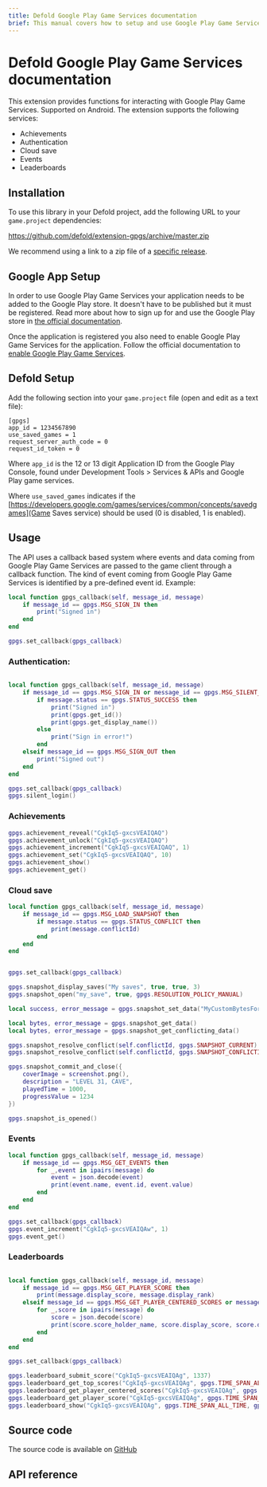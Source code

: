 ```yaml
---
title: Defold Google Play Game Services documentation
brief: This manual covers how to setup and use Google Play Game Services in Defold.
---
```


# Defold Google Play Game Services documentation

This extension provides functions for interacting with Google Play Game Services. Supported on Android. The extension supports the following services:

* Achievements
* Authentication
* Cloud save
* Events
* Leaderboards


## Installation
To use this library in your Defold project, add the following URL to your `game.project` dependencies:

https://github.com/defold/extension-gpgs/archive/master.zip

We recommend using a link to a zip file of a [specific release](https://github.com/defold/extension-gpgs/releases).


## Google App Setup
In order to use Google Play Game Services your application needs to be added to the Google Play store. It doesn't have to be published but it must be registered. Read more about how to sign up for and use the Google Play store in [the official documentation](https://support.google.com/googleplay/android-developer/answer/6112435).

Once the application is registered you also need to enable Google Play Game Services for the application. Follow the official documentation to [enable Google Play Game Services](https://developers.google.com/games/services/console/enabling).


## Defold Setup

Add the following section into your `game.project` file (open and edit as a text file):

```
[gpgs]
app_id = 1234567890
use_saved_games = 1
request_server_auth_code = 0
request_id_token = 0
```

Where `app_id` is the 12 or 13 digit Application ID from the Google Play Console, found under Development Tools > Services & APIs and Google Play game services.</p>

Where `use_saved_games` indicates if the [https://developers.google.com/games/services/common/concepts/savedgames](Game Saves service) should be used (0 is disabled, 1 is enabled).</p>


## Usage

The API uses a callback based system where events and data coming from Google Play Game Services are passed to the game client through a callback function. The kind of event coming from Google Play Game Services is identified by a pre-defined event id. Example:

```Lua
local function gpgs_callback(self, message_id, message)
    if message_id == gpgs.MSG_SIGN_IN then
        print("Signed in")
    end
end

gpgs.set_callback(gpgs_callback)
```

### Authentication:

```Lua

local function gpgs_callback(self, message_id, message)
    if message_id == gpgs.MSG_SIGN_IN or message_id == gpgs.MSG_SILENT_SIGN_IN then
        if message.status == gpgs.STATUS_SUCCESS then
            print("Signed in")
            print(gpgs.get_id())
            print(gpgs.get_display_name())
        else
            print("Sign in error!")
        end
    elseif message_id == gpgs.MSG_SIGN_OUT then
        print("Signed out")
    end
end

gpgs.set_callback(gpgs_callback)
gpgs.silent_login()

```


### Achievements

```Lua
gpgs.achievement_reveal("CgkIq5-gxcsVEAIQAQ")
gpgs.achievement_unlock("CgkIq5-gxcsVEAIQAQ")
gpgs.achievement_increment("CgkIq5-gxcsVEAIQAQ", 1)
gpgs.achievement_set("CgkIq5-gxcsVEAIQAQ", 10)
gpgs.achievement_show()
gpgs.achievement_get()
```


### Cloud save

```Lua
local function gpgs_callback(self, message_id, message)
    if message_id == gpgs.MSG_LOAD_SNAPSHOT then
        if message.status == gpgs.STATUS_CONFLICT then
            print(message.conflictId)
        end
    end
end


gpgs.set_callback(gpgs_callback)

gpgs.snapshot_display_saves("My saves", true, true, 3)
gpgs.snapshot_open("my_save", true, gpgs.RESOLUTION_POLICY_MANUAL)

local success, error_message = gpgs.snapshot_set_data("MyCustomBytesForSnapshot")

local bytes, error_message = gpgs.snapshot_get_data()
local bytes, error_message = gpgs.snapshot_get_conflicting_data()

gpgs.snapshot_resolve_conflict(self.conflictId, gpgs.SNAPSHOT_CURRENT)
gpgs.snapshot_resolve_conflict(self.conflictId, gpgs.SNAPSHOT_CONFLICTING)

gpgs.snapshot_commit_and_close({
    coverImage = screenshot.png(),
    description = "LEVEL 31, CAVE",
    playedTime = 1000,
    progressValue = 1234
})

gpgs.snapshot_is_opened()

```


### Events

```lua
local function gpgs_callback(self, message_id, message)
    if message_id == gpgs.MSG_GET_EVENTS then
        for _,event in ipairs(message) do
            event = json.decode(event)
            print(event.name, event.id, event.value)
        end
    end
end

gpgs.set_callback(gpgs_callback)
gpgs.event_increment("CgkIq5-gxcsVEAIQAw", 1)
gpgs.event_get()
```


### Leaderboards

```Lua

local function gpgs_callback(self, message_id, message)
    if message_id == gpgs.MSG_GET_PLAYER_SCORE then
        print(message.display_score, message.display_rank)
    elseif message_id == gpgs.MSG_GET_PLAYER_CENTERED_SCORES or message_id == gpgs.MSG_GET_TOP_SCORES then
        for _,score in ipairs(message) do
            score = json.decode(score)
            print(score.score_holder_name, score.display_score, score.display_rank)
        end
    end
end

gpgs.set_callback(gpgs_callback)

gpgs.leaderboard_submit_score("CgkIq5-gxcsVEAIQAg", 1337)
gpgs.leaderboard_get_top_scores("CgkIq5-gxcsVEAIQAg", gpgs.TIME_SPAN_ALL_TIME, gpgs.COLLECTION_PUBLIC, 10)
gpgs.leaderboard_get_player_centered_scores("CgkIq5-gxcsVEAIQAg", gpgs.TIME_SPAN_ALL_TIME, gpgs.COLLECTION_PUBLIC, 10)
gpgs.leaderboard_get_player_score("CgkIq5-gxcsVEAIQAg", gpgs.TIME_SPAN_ALL_TIME, gpgs.COLLECTION_PUBLIC)
gpgs.leaderboard_show("CgkIq5-gxcsVEAIQAg", gpgs.TIME_SPAN_ALL_TIME, gpgs.COLLECTION_PUBLIC)
```



## Source code

The source code is available on [GitHub](https://github.com/defold/extension-gpgs)


## API reference
